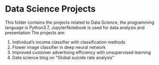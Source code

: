 # Data Science Projects

This folder contains the projects related to Data Science, the programming language is Python3.7, JupyterNotebook is used for data analysis and presentation 
The projects are:
1. Individual’s income classifier	with classification methods
2. Flower image classifier in deep neural network 
3. Improved customer advertising efficiency with unsupervised learning 
4. Data science blog on "Global suicide rate analysis" 
